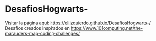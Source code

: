 # DesafiosHogwarts-
Visitar la página aquí: https://eliizquierdo.github.io/DesafiosHogwarts-/
Desafios creados inspirados en https://www.101computing.net/the-marauders-map-coding-challenges/

